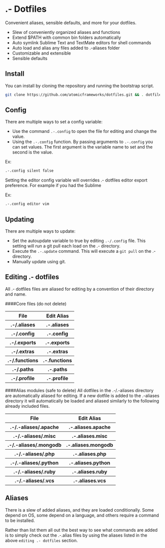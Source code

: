 # .- Dotfiles
Convenient aliases, sensible defaults, and more for your dotfiles.

* Slew of conveniently organized aliases and functions
* Extend $PATH with common bin folders automatically
* Auto symlink Sublime Text and TextMate editors for shell commands
* Auto load and alias any files added to .-aliases folder
* Customizable and extensible
* Sensible defaults

## Install
You can install by cloning the repository and running the bootstrap script.

```bash
git clone https://github.com/atomicframeworks/dotfiles.git && . dotfiles/bootstrap.sh
````

## Config
There are multiple ways to set a config variable:
* Use the command `.-.config` to open the file for editing and change the value.
* Using the `.-.config` function.  By passing arguments to `.-.config` you can set values.  The first argument is the variable name to set and the second is the value.

Ex:
````bash
.-.config silent false
````

Setting the editor config variable will overrides .- dotfiles editor export preference.  For example if you had the Sublime 

Ex:
````bash
.-.config editor vim
````
## Updating
There are multiple ways to update:
* Set the autoupdate variable to true by editing `.-/.config` file.  This setting will run a git pull each load on the .- directory.
* Execute the `.-.update` command.  This will execute a `git pull` on the .- directory.
* Manually update using git.


## Editing .- dotfiles
All  .- dotfiles files are aliased for editing by a convention of their directory and name. 

####Core files (do not delete)
<table>
    <tr>
        <th>
            File
        </th>
        <th>
            Edit Alias
        </th>
    </tr>
    <tr>
        <th>
            .-/.aliases
        </th>
        <th>
            .-.aliases
        </th>
    </tr>
    <tr>
        <th>
            .-/.config
        </th>
        <th>
            .-.config
        </th>
    </tr><tr>
        <th>
            .-/.exports
        </th>
        <th>
            .-.exports
        </th>
    </tr><tr>
        <th>
            .-/.extras
        </th>
        <th>
            .-.extras
        </th>
    </tr><tr>
        <th>
            .-/.functions
        </th>
        <th>
            .-.functions
        </th>
    </tr><tr>
        <th>
            .-/.paths
        </th>
        <th>
            .-.paths
        </th>
    </tr><tr>
        <th>
            .-/.profile
        </th>
        <th>
            .-.profile
        </th>
    </tr>
</table>


####Alias modules (safe to delete) 
All dotfiles in the .-/.-aliases directory are automatically aliased for editing.  If a new dotfile is added to the .-aliases directory it will automatically be loaded and aliased similarly to the following already included files.
<table>
    <tr>
        <th>
            File
        </th>
        <th>
            Edit Alias
        </th>
    </tr>
    <tr>
        <th>
            .-/.-aliases/.apache
        </th>
        <th>
            .-.aliases.apache
        </th>
    </tr>
    <tr>
        <th>
            .-/.-aliases/.misc
        </th>
        <th>
            .-.aliases.misc
        </th>
    </tr>
    <tr>
        <th>
            .-/.-aliases/.mongodb
        </th>
        <th>
            .-.aliases.mongodb
        </th>
    </tr>
    <tr>
        <th>
            .-/.-aliases/.php
        </th>
        <th>
            .-.aliases.php
        </th>
    </tr>
    <tr>
        <th>
            .-/.-aliases/.python
        </th>
        <th>
            .-.aliases.python
        </th>
    </tr>
    <tr>
        <th>
            .-/.-aliases/.ruby
        </th>
        <th>
            .-.aliases.ruby
        </th>
    </tr>
    <tr>
        <th>
            .-/.-aliases/.vcs
        </th>
        <th>
            .-.aliases.vcs
        </th>
    </tr>
</table>

## Aliases
There is a slew of added aliases, and they are loaded conditionally.  Some depend on OS, some depend on a language, and others require a command to be installed. 

Rather than list them all out the best way to see what commands are added is to simply check out the .-.alias files by using the aliases listed in the above `editing .- dotfiles` section.